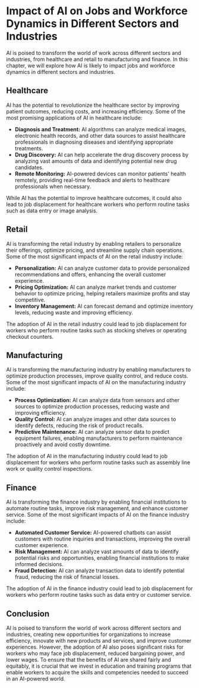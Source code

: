Impact of AI on Jobs and Workforce Dynamics in Different Sectors and Industries
==========================================================================================================================================================

AI is poised to transform the world of work across different sectors and industries, from healthcare and retail to manufacturing and finance. In this chapter, we will explore how AI is likely to impact jobs and workforce dynamics in different sectors and industries.

Healthcare
----------

AI has the potential to revolutionize the healthcare sector by improving patient outcomes, reducing costs, and increasing efficiency. Some of the most promising applications of AI in healthcare include:

* **Diagnosis and Treatment:** AI algorithms can analyze medical images, electronic health records, and other data sources to assist healthcare professionals in diagnosing diseases and identifying appropriate treatments.
* **Drug Discovery:** AI can help accelerate the drug discovery process by analyzing vast amounts of data and identifying potential new drug candidates.
* **Remote Monitoring:** AI-powered devices can monitor patients' health remotely, providing real-time feedback and alerts to healthcare professionals when necessary.

While AI has the potential to improve healthcare outcomes, it could also lead to job displacement for healthcare workers who perform routine tasks such as data entry or image analysis.

Retail
------

AI is transforming the retail industry by enabling retailers to personalize their offerings, optimize pricing, and streamline supply chain operations. Some of the most significant impacts of AI on the retail industry include:

* **Personalization:** AI can analyze customer data to provide personalized recommendations and offers, enhancing the overall customer experience.
* **Pricing Optimization:** AI can analyze market trends and customer behavior to optimize pricing, helping retailers maximize profits and stay competitive.
* **Inventory Management:** AI can forecast demand and optimize inventory levels, reducing waste and improving efficiency.

The adoption of AI in the retail industry could lead to job displacement for workers who perform routine tasks such as stocking shelves or operating checkout counters.

Manufacturing
-------------

AI is transforming the manufacturing industry by enabling manufacturers to optimize production processes, improve quality control, and reduce costs. Some of the most significant impacts of AI on the manufacturing industry include:

* **Process Optimization:** AI can analyze data from sensors and other sources to optimize production processes, reducing waste and improving efficiency.
* **Quality Control:** AI can analyze images and other data sources to identify defects, reducing the risk of product recalls.
* **Predictive Maintenance:** AI can analyze sensor data to predict equipment failures, enabling manufacturers to perform maintenance proactively and avoid costly downtime.

The adoption of AI in the manufacturing industry could lead to job displacement for workers who perform routine tasks such as assembly line work or quality control inspections.

Finance
-------

AI is transforming the finance industry by enabling financial institutions to automate routine tasks, improve risk management, and enhance customer service. Some of the most significant impacts of AI on the finance industry include:

* **Automated Customer Service:** AI-powered chatbots can assist customers with routine inquiries and transactions, improving the overall customer experience.
* **Risk Management:** AI can analyze vast amounts of data to identify potential risks and opportunities, enabling financial institutions to make informed decisions.
* **Fraud Detection:** AI can analyze transaction data to identify potential fraud, reducing the risk of financial losses.

The adoption of AI in the finance industry could lead to job displacement for workers who perform routine tasks such as data entry or customer service.

Conclusion
----------

AI is poised to transform the world of work across different sectors and industries, creating new opportunities for organizations to increase efficiency, innovate with new products and services, and improve customer experiences. However, the adoption of AI also poses significant risks for workers who may face job displacement, reduced bargaining power, and lower wages. To ensure that the benefits of AI are shared fairly and equitably, it is crucial that we invest in education and training programs that enable workers to acquire the skills and competencies needed to succeed in an AI-powered world.
